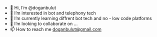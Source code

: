 - 👋 Hi, I’m @doganbulut
- 👀 I’m interested in bot and telephony tech
- 🌱 I’m currently learning diffrent bot tech and no - low code platforms
- 💞️ I’m looking to collaborate on ...
- 📫 How to reach me doganbulut@gmail.com

<!---
doganbulut/doganbulut is a ✨ special ✨ repository because its `README.md` (this file) appears on your GitHub profile.
You can click the Preview link to take a look at your changes.
--->

